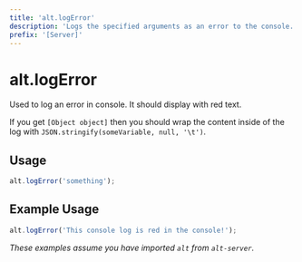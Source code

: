```yaml
---
title: 'alt.logError'
description: 'Logs the specified arguments as an error to the console.'
prefix: '[Server]'
---
```


# alt.logError

Used to log an error in console. It should display with red text.

If you get `[Object object]` then you should wrap the content inside of the log with `JSON.stringify(someVariable, null, '\t')`.

## Usage

```js
alt.logError('something');
```

## Example Usage

```js
alt.logError('This console log is red in the console!');
```

_These examples assume you have imported `alt` from `alt-server`._